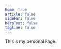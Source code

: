 ```yaml
---
home: True
article: false
sidebar: false
heroText: false
tagline: false
---
```


This is my personal Page.